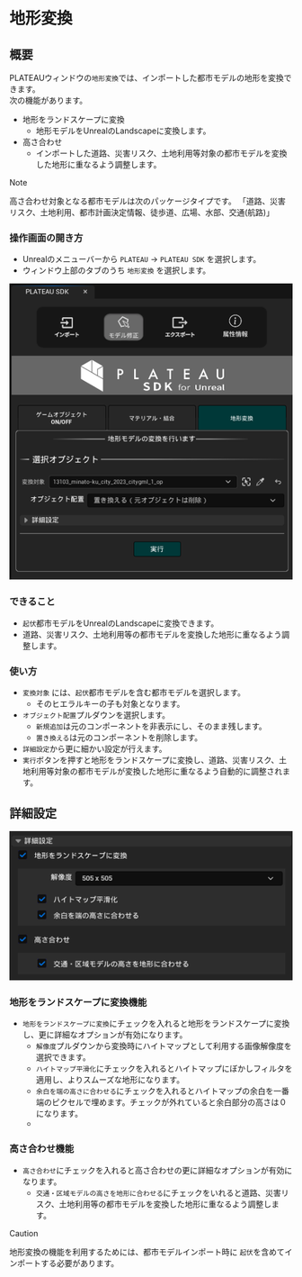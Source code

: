 ﻿# 地形変換

## 概要

PLATEAUウィンドウの`地形変換`では、インポートした都市モデルの地形を変換できます。  
次の機能があります。
- 地形をランドスケープに変換
  - 地形モデルをUnrealのLandscapeに変換します。
- 高さ合わせ
  - インポートした道路、災害リスク、土地利用等対象の都市モデルを変換した地形に重なるよう調整します。

> [!NOTE]  
> 高さ合わせ対象となる都市モデルは次のパッケージタイプです。
> 「道路、災害リスク、土地利用、都市計画決定情報、徒歩道、広場、水部、交通(航路)」

### 操作画面の開き方

- Unrealのメニューバーから `PLATEAU` → `PLATEAU SDK` を選択します。
- ウィンドウ上部のタブのうち `地形変換` を選択します。

![](../resources/manual/landscape/landscapeMenu.png)

### できること

- `起伏`都市モデルをUnrealのLandscapeに変換できます。
- 道路、災害リスク、土地利用等の都市モデルを変換した地形に重なるよう調整します。

### 使い方

- `変換対象` には、`起伏`都市モデルを含む都市モデルを選択します。
  - そのヒエラルキーの子も対象となります。
- `オブジェクト配置`プルダウンを選択します。
  - `新規追加`は元のコンポーネントを非表示にし、そのまま残します。
  - `置き換える`は元のコンポーネントを削除します。
- `詳細設定`から更に細かい設定が行えます。
- `実行`ボタンを押すと地形をランドスケープに変換し、道路、災害リスク、土地利用等対象の都市モデルが変換した地形に重なるよう自動的に調整されます。


## 詳細設定

![](../resources/manual/landscape/advancedSettings.png)

### 地形をランドスケープに変換機能
- `地形をランドスケープに変換`にチェックを入れると地形をランドスケープに変換し、更に詳細なオプションが有効になります。
  - `解像度`プルダウンから変換時にハイトマップとして利用する画像解像度を選択できます。
  - `ハイトマップ平滑化`にチェックを入れるとハイトマップにぼかしフィルタを適用し、よりスムーズな地形になります。
  - `余白を端の高さに合わせる`にチェックを入れるとハイトマップの余白を一番端のピクセルで埋めます。チェックが外れていると余白部分の高さは０になります。
  - 
### 高さ合わせ機能
- `高さ合わせ`にチェックを入れると高さ合わせの更に詳細なオプションが有効になります。
  - `交通・区域モデルの高さを地形に合わせる`にチェックをいれると道路、災害リスク、土地利用等の都市モデルを変換した地形に重なるよう調整します。

> [!CAUTION]
> 地形変換の機能を利用するためには、都市モデルインポート時に `起伏`を含めてインポートする必要があります。
